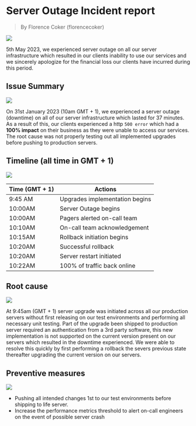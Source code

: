 # Server Outage Incident report
> By Florence Coker (florencecoker)

![](https://t3.ftcdn.net/jpg/04/92/09/72/240_F_492097246_yagE8x9Uk8M9IekPy7GBuE0x1Uoa7esD.jpg)

5th May 2023, we experienced server outage on all our server infrastructure which resulted in our clients inability to use our services and we sincerely apologize for the financial loss our clients have incurred during this period.

## Issue Summary
![](https://www.cienotes.com/wp-content/uploads/2019/07/summaryblackboard.jpg)

On 31st January 2023 (10am GMT + 1), we experienced a server outage (downtime) on all of our server infrastructure which lasted for 37 minutes. As a result of this, our clients experienced a http `500 error` which had a __100% impact__ on their business as they were unable to access our services. The root cause was not properly testing out all implemented upgrades before pushing to production servers.

## Timeline (all time in GMT + 1)
![](https://www.ncbar.org/wp-content/uploads/2022/02/Timeline-Visual-300x145.png)

| Time (GMT + 1) | Actions |
| -------------- | -------- |
| 9:45 AM | Upgrades implementation begins |
| 10:00AM | Server Outage begins |
| 10:00AM | Pagers alerted on-call team |
| 10:10AM | On-call team acknowledgement |
| 10:15AM | Rollback initiation begins |
| 10:20AM | Successful rollback|
| 10:20AM | Server restart initiated|
| 10:22AM | 100% of traffic back online |

## Root cause
![](https://blog.systemsengineering.com/hs-fs/hubfs/blog-files/Root%20Cause.jpg?width=600&name=Root%20Cause.jpg)

At 9:45am (GMT + 1) server upgrade was initiated across all our production servers without first releasing on our test environments and performing all necessary unit testing. Part of the upgrade been shipped to production server required an authentication from a 3rd party software, this new implementation is not supported on the current version present on our servers which resulted in the downtime experienced. We were able to resolve this quickly by first performing a rollback the severs previous state thereafter upgrading the current version on our servers.

## Preventive measures
![](https://cdn-ccchn.nitrocdn.com/eoxXytShChgscESECFYcqdYPaOaOGMwn/assets/images/optimized/rev-fbc0c0e/wp-content/uploads/2021/06/prevent-incidents.png)

- Pushing all intended changes 1st to our test environments before shipping to life server.
- Increase the performance metrics threshold to alert on-call engineers on the event of possible server crash 
